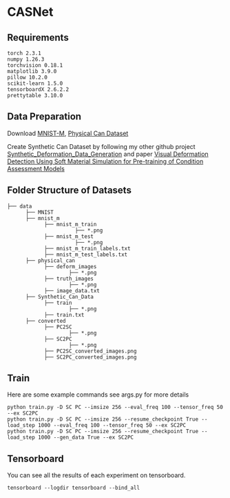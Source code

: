 # CASNet

## Requirements
```
torch 2.3.1
numpy 1.26.3
torchvision 0.18.1
matplotlib 3.9.0
pillow 10.2.0
scikit-learn 1.5.0
tensorboardX 2.6.2.2
prettytable 3.10.0
```
## Data Preparation
Download [MNIST-M](https://github.com/fungtion/DANN), [Physical Can Dataset](https://drive.google.com/drive/folders/19KR56Hvpdkcomvz7Y-ff3Mr0PLp9So1P)

Create Synthetic Can Dataset by following my other github project [Synthetic_Deformation_Data_Generation](https://github.com/JoelESol/Synthetic_Deformation_Data_Generation) and paper [Visual Deformation Detection Using Soft Material Simulation for Pre-training of Condition Assessment Models](http://arxiv.org/abs/2405.14877)
## Folder Structure of Datasets
```
├── data
      ├── MNIST
      ├── mnist_m
            ├── mnist_m_train
                      ├── *.png
            ├── mnist_m_test
                      ├── *.png
            ├── mnist_m_train_labels.txt
            ├── mnist_m_test_labels.txt
      ├── physical_can
            ├── deform_images
                    ├── *.png
            ├── truth_images
                    ├── *.png
            ├── image_data.txt
      ├── Synthetic_Can_Data
            ├── train
                    ├── *.png
            ├── train.txt
      ├── converted
            ├── PC2SC
                    ├── *.png
            ├── SC2PC
                    ├── *.png
            ├── PC2SC_converted_images.png
            ├── SC2PC_converted_images.png
```
## Train
Here are some example commands see args.py for more details
```
python train.py -D SC PC --imsize 256 --eval_freq 100 --tensor_freq 50 --ex SC2PC
python train.py -D SC PC --imsize 256 --resume_checkpoint True --load_step 1000 --eval_freq 100 --tensor_freq 50 --ex SC2PC
python train.py -D SC PC --imsize 256 --resume_checkpoint True --load_step 1000 --gen_data True --ex SC2PC
```
## Tensorboard
You can see all the results of each experiment on tensorboard.
```
tensorboard --logdir tensorboard --bind_all
```
